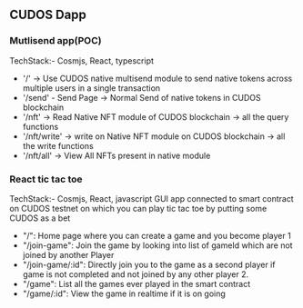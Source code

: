## CUDOS Dapp

### Mutlisend app(POC)
TechStack:-  Cosmjs, React, typescript
- '/'
    -> Use CUDOS native multisend module to send native tokens across multiple users in a single transaction
- '/send' - Send Page
    -> Normal Send of native tokens in CUDOS blockchain
- '/nft' -> Read Native NFT module of CUDOS blockchain
    -> all the query functions
- '/nft/write' -> write on Native NFT module on CUDOS blockchain
    -> all the write functions
- '/nft/all'
    -> View All NFTs present in native module

### React tic tac toe
TechStack:-  Cosmjs, React, javascript
GUI app connected to smart contract on CUDOS testnet on which you can play tic tac toe by putting some CUDOS as a bet
- "/": Home page where you can create a game and you become player 1
- "/join-game": Join the game by looking into list of gameId which are not joined by another Player
- "/join-game/:id": Directly join you to the game as a second player if game is not completed and not joined by any other player 2.
- "/game": List all the games ever played in the smart contract
- "/game/:id": View the game in realtime if it is on going
